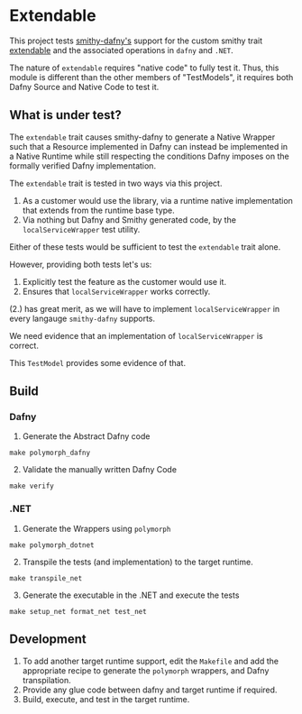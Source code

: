# Extendable

This project tests [smithy-dafny's](../../codegen/smithy-dafny-codegen-cli) support 
for the custom smithy trait 
[extendable](https://github.com/awslabs/polymorph/blob/main-1.x/TestModels/dafny-dependencies/Model/traits.smithy#L54-L58) 
and the associated operations in `dafny` and `.NET`.

The nature of `extendable` requires "native code" to fully test it.
Thus, this module is different than the other members of "TestModels",
it requires both Dafny Source and Native Code to test it.

## What is under test?

The `extendable` trait causes smithy-dafny to generate a Native Wrapper
such that a Resource implemented in Dafny can instead be implemented
in a Native Runtime while still respecting the conditions Dafny 
imposes on the formally verified Dafny implementation.

The `extendable` trait is tested in two ways via this project.
1. As a customer would use the library,
   via a runtime native implementation that extends from
   the runtime base type.
2. Via nothing but Dafny and Smithy generated code,
   by the `localServiceWrapper` test utility.
   
Either of these tests would be sufficient to test
the `extendable` trait alone.

However, providing both tests let's us:
1. Explicitly test the feature as the customer would use it.
2. Ensures that `localServiceWrapper` works correctly.

(2.) has great merit, 
as we will have to implement `localServiceWrapper` in
every langauge `smithy-dafny` supports.

We need evidence that an implementation of `localServiceWrapper` is
correct.

This `TestModel` provides some evidence of that.

## Build
### Dafny
1. Generate the Abstract Dafny code
```
make polymorph_dafny
```

2. Validate the manually written Dafny Code
```
make verify
```

### .NET
1. Generate the Wrappers using `polymorph`
```
make polymorph_dotnet
```

2. Transpile the tests (and implementation) to the target runtime.
```
make transpile_net
```

3. Generate the executable in the .NET and execute the tests
```
make setup_net format_net test_net
```

## Development
1. To add another target runtime support,
   edit the `Makefile` and add the appropriate recipe to 
   generate the `polymorph` wrappers, and Dafny transpilation.
2. Provide any glue code between dafny and target runtime if required.
3. Build, execute, and test in the target runtime.
